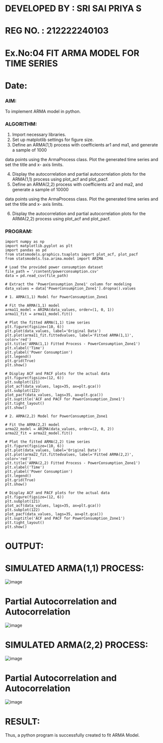 # DEVELOPED BY : SRI SAI PRIYA S
# REG NO. : 212222240103
# Ex.No:04   FIT ARMA MODEL FOR TIME SERIES
# Date: 



### AIM:
To implement ARMA model in python.
### ALGORITHM:
1. Import necessary libraries.
2. Set up matplotlib settings for figure size.
3. Define an ARMA(1,1) process with coefficients ar1 and ma1, and generate a sample of 1000

data points using the ArmaProcess class. Plot the generated time series and set the title and x-
axis limits.

4. Display the autocorrelation and partial autocorrelation plots for the ARMA(1,1) process using
plot_acf and plot_pacf.
5. Define an ARMA(2,2) process with coefficients ar2 and ma2, and generate a sample of 10000

data points using the ArmaProcess class. Plot the generated time series and set the title and x-
axis limits.

6. Display the autocorrelation and partial autocorrelation plots for the ARMA(2,2) process using
plot_acf and plot_pacf.
### PROGRAM:
```
import numpy as np
import matplotlib.pyplot as plt
import pandas as pd
from statsmodels.graphics.tsaplots import plot_acf, plot_pacf
from statsmodels.tsa.arima.model import ARIMA

# Load the provided power consumption dataset
file_path = '/content/powerconsumption.csv'
data = pd.read_csv(file_path)

# Extract the 'PowerConsumption_Zone1' column for modeling
data_values = data['PowerConsumption_Zone1'].dropna().values

# 1. ARMA(1,1) Model for PowerConsumption_Zone1

# Fit the ARMA(1,1) model
arma11_model = ARIMA(data_values, order=(1, 0, 1))
arma11_fit = arma11_model.fit()

# Plot the fitted ARMA(1,1) time series
plt.figure(figsize=(10, 6))
plt.plot(data_values, label='Original Data')
plt.plot(arma11_fit.fittedvalues, label='Fitted ARMA(1,1)', color='red')
plt.title('ARMA(1,1) Fitted Process - PowerConsumption_Zone1')
plt.xlabel('Time')
plt.ylabel('Power Consumption')
plt.legend()
plt.grid(True)
plt.show()

# Display ACF and PACF plots for the actual data
plt.figure(figsize=(12, 6))
plt.subplot(121)
plot_acf(data_values, lags=35, ax=plt.gca())
plt.subplot(122)
plot_pacf(data_values, lags=35, ax=plt.gca())
plt.suptitle('ACF and PACF for PowerConsumption_Zone1')
plt.tight_layout()
plt.show()

# 2. ARMA(2,2) Model for PowerConsumption_Zone1

# Fit the ARMA(2,2) model
arma22_model = ARIMA(data_values, order=(2, 0, 2))
arma22_fit = arma22_model.fit()

# Plot the fitted ARMA(2,2) time series
plt.figure(figsize=(10, 6))
plt.plot(data_values, label='Original Data')
plt.plot(arma22_fit.fittedvalues, label='Fitted ARMA(2,2)', color='red')
plt.title('ARMA(2,2) Fitted Process - PowerConsumption_Zone1')
plt.xlabel('Time')
plt.ylabel('Power Consumption')
plt.legend()
plt.grid(True)
plt.show()

# Display ACF and PACF plots for the actual data
plt.figure(figsize=(12, 6))
plt.subplot(121)
plot_acf(data_values, lags=35, ax=plt.gca())
plt.subplot(122)
plot_pacf(data_values, lags=35, ax=plt.gca())
plt.suptitle('ACF and PACF for PowerConsumption_Zone1')
plt.tight_layout()
plt.show()
```

# OUTPUT:
# SIMULATED ARMA(1,1) PROCESS:

![image](https://github.com/user-attachments/assets/71a78346-e56d-43e1-890d-dc97c729263b)

# Partial Autocorrelation and Autocorrelation

![image](https://github.com/user-attachments/assets/c0eb4d5d-18cb-48a3-98c2-b42e33c14722)

# SIMULATED ARMA(2,2) PROCESS:

![image](https://github.com/user-attachments/assets/01ab2691-d902-481f-9901-6c86749f8fda)

# Partial Autocorrelation and Autocorrelation

![image](https://github.com/user-attachments/assets/399becdf-3033-47c4-a439-545700f42967)

# RESULT:
Thus, a python program is successfully created to fit ARMA Model.
